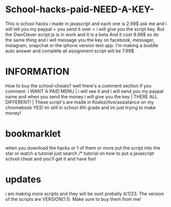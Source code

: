 # School-hacks-paid-NEED-A-KEY-
This is school hacks i made in javascript and each one is 2.99$ ask me and i will tell you my paypal = you send it over = i will give you the script key.
But the OwnClever script.js is in work and it is a beta And it cost 9.99$ so do the same thing and i will message you the key on facebook, messager, instagram, snapchat or the iphone version text app.
 I'm making a boddle auto answer and complete all assignment script will be 7.99$
# INFORMATION
 How to buy the school-cheats? well there's a comment section if you comment: I WANT A PAID MENU | i will see it and i will send you my paypal name and when you send the money i will give you the key | THERE ALL DIFFERENT! | These script's are made in Kodezi/live/assistance on my chromebook YES! im still in school 4th grade and im just trying to make money! 
# bookmarklet
 when you download the hacks or 1 of them or more put the script into the star or watch a tutorial just search /* tutorial on how to put a javascript school cheat and you'll get it and have fun!
# updates 
 i am making more scripts and they will be ount probally 4/1/23. The version of the scripts are VERSION(1.1). Make sure to buy them from me!
